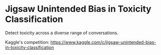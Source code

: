 # Jigsaw Unintended Bias in Toxicity Classification

Detect toxicity across a diverse range of conversations.

Kaggle's competition: <https://www.kaggle.com/c/jigsaw-unintended-bias-in-toxicity-classification>
